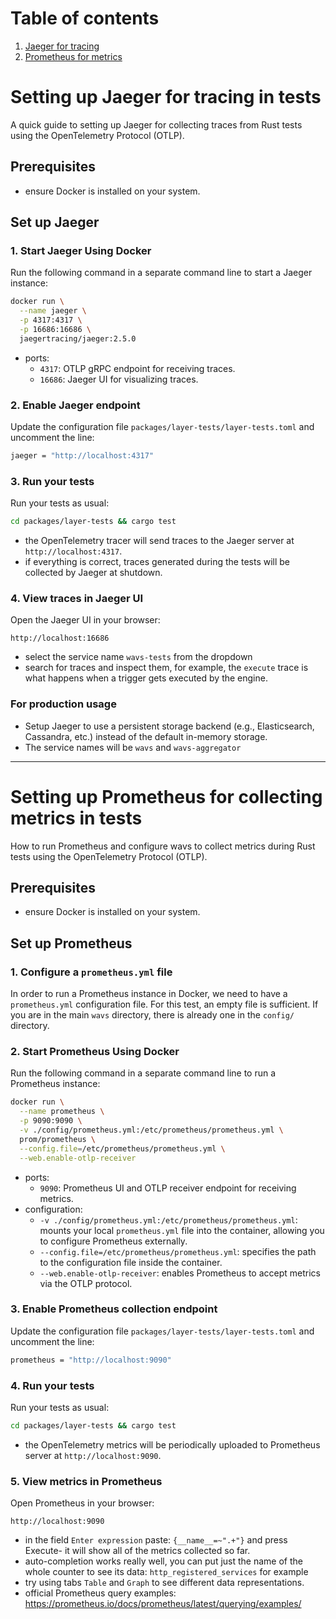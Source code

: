 # Table of contents

1. [Jaeger for tracing](#jaeger-for-tracing)
2. [Prometheus for metrics](#prometheus-for-metrics)

# Setting up Jaeger for tracing in tests <a id="jaeger-for-tracing"></a>

A quick guide to setting up Jaeger for collecting traces from Rust tests using the OpenTelemetry Protocol (OTLP).

## Prerequisites

 - ensure Docker is installed on your system.

## Set up Jaeger

### 1. Start Jaeger Using Docker

Run the following command in a separate command line to start a Jaeger instance:

```bash
docker run \
  --name jaeger \
  -p 4317:4317 \
  -p 16686:16686 \
  jaegertracing/jaeger:2.5.0
```

- ports:
  - `4317`: OTLP gRPC endpoint for receiving traces.
  - `16686`: Jaeger UI for visualizing traces.

### 2. Enable Jaeger endpoint

Update the configuration file `packages/layer-tests/layer-tests.toml` and uncomment the line:
```bash
jaeger = "http://localhost:4317"
```

### 3. Run your tests

Run your tests as usual:
```bash
cd packages/layer-tests && cargo test
```
- the OpenTelemetry tracer will send traces to the Jaeger server at `http://localhost:4317`.
- if everything is correct, traces generated during the tests will be collected by Jaeger at shutdown.

### 4. View traces in Jaeger UI

Open the Jaeger UI in your browser:
```
http://localhost:16686
```
- select the service name `wavs-tests` from the dropdown
- search for traces and inspect them, for example, the `execute` trace is what happens when a trigger gets executed by the engine.


### For production usage

- Setup Jaeger to use a persistent storage backend (e.g., Elasticsearch, Cassandra, etc.) instead of the default in-memory storage.
- The service names will be `wavs` and `wavs-aggregator`

---

# Setting up Prometheus for collecting metrics in tests <a id="prometheus-for-metrics"></a>

How to run Prometheus and configure wavs to collect metrics during Rust tests using the OpenTelemetry Protocol (OTLP).

## Prerequisites

 - ensure Docker is installed on your system.

## Set up Prometheus

### 1. Configure a `prometheus.yml` file 

In order to run a Prometheus instance in Docker, we need to have a `prometheus.yml` configuration file. For this test, an empty file is sufficient. If you are in the main `wavs` directory, there is already one in the `config/` directory.

### 2. Start Prometheus Using Docker

Run the following command in a separate command line to run a Prometheus instance:

```bash
docker run \
  --name prometheus \
  -p 9090:9090 \
  -v ./config/prometheus.yml:/etc/prometheus/prometheus.yml \
  prom/prometheus \
  --config.file=/etc/prometheus/prometheus.yml \
  --web.enable-otlp-receiver
```

- ports:
  - `9090`: Prometheus UI and OTLP receiver endpoint for receiving metrics.
- configuration:
  - `-v ./config/prometheus.yml:/etc/prometheus/prometheus.yml`: mounts your local `prometheus.yml` file into the container, allowing you to configure Prometheus externally.
  - `--config.file=/etc/prometheus/prometheus.yml`: specifies the path to the configuration file inside the container.
  - `--web.enable-otlp-receiver`: enables Prometheus to accept metrics via the OTLP protocol.

### 3. Enable Prometheus collection endpoint

Update the configuration file `packages/layer-tests/layer-tests.toml` and uncomment the line:
```bash
prometheus = "http://localhost:9090"
```

### 4. Run your tests

Run your tests as usual:
```bash
cd packages/layer-tests && cargo test
```
- the OpenTelemetry metrics will be periodically uploaded to Prometheus server at `http://localhost:9090`.

### 5. View metrics in Prometheus

Open Prometheus in your browser:
```
http://localhost:9090
```
- in the field `Enter expression` paste: `{__name__=~".+"}` and press Execute- it will show all of the metrics collected so far.
- auto-completion works really well, you can put just the name of the whole counter to see its data: `http_registered_services` for example
- try using tabs `Table` and `Graph` to see different data representations.
- official Prometheus query examples: https://prometheus.io/docs/prometheus/latest/querying/examples/